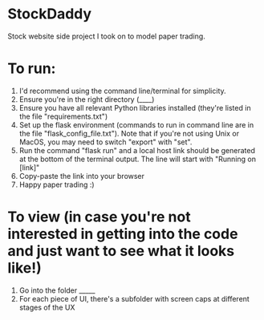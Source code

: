 # StockDaddy
Stock website side project I took on to model paper trading.

# To run:
1. I'd recommend using the command line/terminal for simplicity.
2. Ensure you're in the right directory (____)
3. Ensure you have all relevant Python libraries installed (they're listed in the file "requirements.txt")
4. Set up the flask environment (commands to run in command line are in the file "flask_config_file.txt"). Note that if you're not using Unix or MacOS, you may need to switch "export" with "set".
5. Run the command "flask run" and a local host link should be generated at the bottom of the terminal output. The line will start with "Running on [link]"
6. Copy-paste the link into your browser
7. Happy paper trading :)

# To view (in case you're not interested in getting into the code and just want to see what it looks like!)
1. Go into the folder _____
2. For each piece of UI, there's a subfolder with screen caps at different stages of the UX
